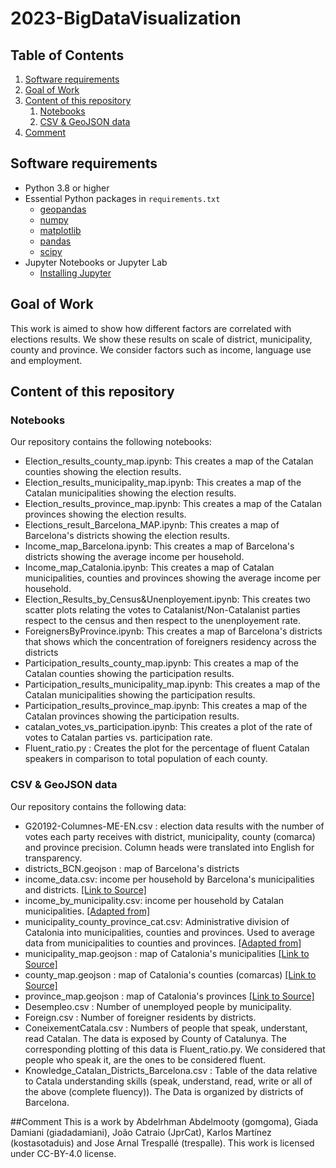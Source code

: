 # 2023-BigDataVisualization

## Table of Contents
1. [Software requirements](#software-requirements)
2. [Goal of Work](#Goal-of-Work)
3. [Content of this repository](#Content-of-this-repository)
      1. [Notebooks](#Notebooks)
      2. [CSV & GeoJSON data](#CSV_&-GeoJSON-data)
4. [Comment](#comment)

## Software requirements 
* Python 3.8 or higher
* Essential Python packages in `requirements.txt`
  * [geopandas](https://geopandas.org/)
  * [numpy](https://numpy.org/)
  * [matplotlib](https://matplotlib.org/)
  * [pandas](https://pandas.pydata.org/)
  * [scipy](https://scipy.org/)
* Jupyter Notebooks or Jupyter Lab
  * [Installing Jupyter](https://jupyter.org/install)

## Goal of Work 

This work is aimed to show how different factors are correlated with elections results. We show these results on scale of district, municipality, county and province. We consider factors such as income, language use and employment.

## Content of this repository
### Notebooks
Our repository contains the following notebooks:

* Election_results_county_map.ipynb: This creates a map of the Catalan counties showing the election results.
* Election_results_municipality_map.ipynb: This creates a map of the Catalan municipalities showing the election results.
* Election_results_province_map.ipynb: This creates a map of the Catalan provinces showing the election results.
* Elections_result_Barcelona_MAP.ipynb: This creates a map of Barcelona's districts showing the election results.
* Income_map_Barcelona.ipynb: This creates a map of Barcelona's districts showing the average income per household.
* Income_map_Catalonia.ipynb: This creates a map of Catalan municipalities, counties and provinces showing the average income per household.
* Election_Results_by_Census&Unenployement.ipynb: This creates two scatter plots relating the votes to Catalanist/Non-Catalanist parties respect to the census and then respect to the unenployement rate.
* ForeignersByProvince.ipynb: This creates a map of Barcelona's districts that shows which the concentration of foreigners residency across the districts
* Participation_results_county_map.ipynb: This creates a map of the Catalan counties showing the participation results.
* Participation_results_municipality_map.ipynb: This creates a map of the Catalan municipalities showing the participation results.
* Participation_results_province_map.ipynb: This creates a map of the Catalan provinces showing the participation results.
* catalan_votes_vs_participation.ipynb: This creates a plot of the rate of votes to Catalan parties vs. participation rate.
* Fluent_ratio.py : Creates the plot for the percentage of fluent Catalan speakers in comparison to total population of each county.

### CSV & GeoJSON data
Our repository contains the following data:
* G20192-Columnes-ME-EN.csv : election data results with the number of votes each party receives with district, municipality, county (comarca) and province precision. Column heads were translated into English for transparency.
* districts_BCN.geojson : map of Barcelona's districts
* income_data.csv: income per household by Barcelona's municipalities and districts. [[Link to Source]](https://www.ine.es/jaxiT3/Tabla.htm?t=30896&L=0)
* income_by_municipality.csv: income per household by Catalan municipalities. [[Adapted from]](https://www.ine.es/dyngs/INEbase/operacion.htm?c=Estadistica_C&cid=1254736177088&menu=resultados&idp=1254735976608)
* municipality_county_province_cat.csv: Administrative division of Catalonia into municipalities, counties and provinces. Used to average data from municipalities to counties and provinces. [[Adapted from]](https://www.icgc.cat/Descarregues/Cartografia-vectorial/Divisions-administratives)
* municipality_map.geojson : map of Catalonia's municipalities [[Link to Source]](https://analisi.transparenciacatalunya.cat/Urbanisme-infraestructures/L-mits-administratius-municipals-de-Catalunya/97qg-zvqd)
* county_map.geojson : map of Catalonia's counties (comarcas) [[Link to Source]](https://analisi.transparenciacatalunya.cat/Urbanisme-infraestructures/L-mits-administratius-comarcals-de-Catalunya/aasi-gwnd)
* province_map.geojson : map of Catalonia's provinces [[Link to Source]](https://analisi.transparenciacatalunya.cat/Urbanisme-infraestructures/L-mits-administratius-provincials-de-Catalunya/d2un-hz8w)
* Desempleo.csv : Number of unemployed people by municipality.
* Foreign.csv : Number of foreigner residents by districts.
* ConeixementCatala.csv : Numbers of people that speak, understant, read Catalan. The data is exposed by County of Catalunya. The corresponding plotting of this data is Fluent_ratio.py. We considered that people who speak it, are the ones to be considered fluent.
* Knowledge_Catalan_Districts_Barcelona.csv : Table of the data relative to Catala understanding skills (speak, understand, read, write or all of the above (complete fluency)). The Data is organized by districts of Barcelona. 

##Comment
This is a work by Abdelrhman Abdelmooty (gomgoma), Giada Damiani (giadadamiani), João Catraio (JprCat), Karlos Martínez (kostasotaduis) and Jose Arnal Trespallé (trespalle). This work is licensed under CC-BY-4.0 license.
